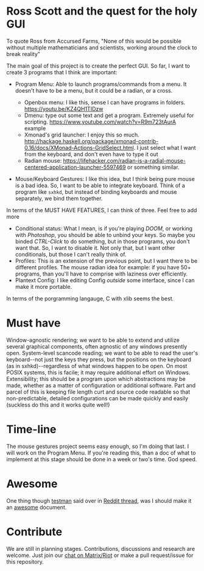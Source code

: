 # Ross Scott and the quest for the holy GUI 
To quote Ross from Accursed Farms, "None of this would be possible without multiple mathematicians and scientists, working around the clock to break reality"

The main goal of this project is to create the perfect GUI. So far, I want to create 3 programs that I think are important:

- Program Menu: Able to launch programs/commands from a menu. It doesn't have to be a menu, but it could be a radian, or a cross.
	- Openbox menu: I like this, sense I can have programs in folders. https://youtu.be/KZ4QH1TIDzw
	- Dmenu: type out some text and get a program. Extremely useful for scripting. https://www.youtube.com/watch?v=R9m723tAurA example
	- Xmonad's grid launcher: I enjoy this so much. http://hackage.haskell.org/package/xmonad-contrib-0.16/docs/XMonad-Actions-GridSelect.html. I just select what I want from the keyboard, and don't even have to type it out
	- Radian mouse: https://lifehacker.com/radian-is-a-radial-mouse-centered-application-launcher-5597469 or something similar.

- Mouse/Keyboard Gestures: I like this idea, but I think being pure mouse is a bad idea. So, I want to be able to integrate keyboard. Think of a program like `sxhkd`, but instead of binding keyboards and mouse separately, we bind them together.

In terms of the MUST HAVE FEATURES, I can think of three. Feel free to add more

- Conditional status: What I mean, is if you're playing *DOOM*, or working with *Photoshop*, you should be able to unbind your keys. So maybe you binded *CTRL-Click* to do something, but in those programs, you don't want that. So, I want to disable it. Not only that, but I want other conditionals, but those I can't really think of.
- Profiles: This is an extension of the previous point, but I want there to be different profiles. The mouse radian idea for example: if you have 50+ programs, than you'll have to comprise with laziness over efficiently.
- Plantext Config: I like editing Config *outside* some interface, since I can make it more portable.

In terms of the porgramming langauge, C with xlib seems the best. 

# Must have
Window-agnostic rendering; we want to be able to extend and utilize several graphical components, often agnostic of any windows presently open.
System-level scancode reading; we want to be able to read the user's keyboard--not just the keys they press, but the positions on the keyboard (as in sxhkd)--regardless of what windows happen to be open. On most POSIX systems, this is facile; it may require additional effort on Windows.
Extensibility; this should be a program upon which abstractions may be made, whether as a matter of configuration or additional software. Part and parcel of this is keeping file length curt and source code readable so that non-predictable, detailed configurations can be made quickly and easily (suckless do this and it works quite well!)

# Time-line
The mouse gestures project seems easy enough, so I'm doing that last. I will work on the Program Menu. If you're reading this, than a doc of what to implement at this stage should be done in a week or two's time. God speed.


# Awesome
One thing though [testman](https://github.com/testman42) said over in [Reddit thread](https://www.reddit.com/r/accursedfarms/comments/h0cumc/the_gui_should_be_better_a_lot_better_new_video/ftm0dqa?utm_source=share&utm_medium=web2x), was I should make it an [awesome](https://github.com/sindresorhus/awesome#readme) document. 

# Contribute
We are still in planning stages. Contributions, discussions and research are welcome. Just join our [chat on Matrix/Riot](https://riot.im/app/#/room/#gui:matrix.org) or make a pull request/issue for this repository.
